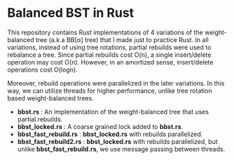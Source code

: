 # Balanced BST in Rust
This repository contains Rust implementations of 4 variations of the weight-balanced tree (a.k.a BB[α] tree) that I made just to practice Rust.
In all variations, instead of using tree rotations, partial rebuilds were used to rebalance a tree.
Since partial rebuilds cost O(n), a single insert/delete operation may cost O(n). However, in an amortized sense, insert/delete operations cost O(logn).

Moreover, rebuild operations were parallelized in the later variations. In this way, we can utilize threads for higher performance, unlike tree rotation based weight-balanced trees.

- **bbst.rs** : An implementation of the weight-balanced tree that uses partial rebuilds.
- **bbst_locked.rs** : A coarse grained lock added to **bbst.rs**.
- **bbst_fast_rebuild.rs** : **bbst_locked.rs** with rebuilds parallelized.
- **bbst_fast_rebuild2.rs** : **bbst_locked.rs** with rebuilds parallelized, but unlike **bbst_fast_rebuild.rs**, we use message passing between threads.

